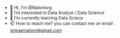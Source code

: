 - 👋 Hi, I’m @Nalomsrg
- 👀 I’m interested in Data Analyst / Data Science
- 🌱 I’m currently learning Data Sciece
- 📫 How to reach me? you can contact me on email : siregarnalom@gmail.com

<!---
Nalomsrg/Nalomsrg is a ✨ special ✨ repository because its `README.md` (this file) appears on your GitHub profile.
You can click the Preview link to take a look at your changes.
--->
